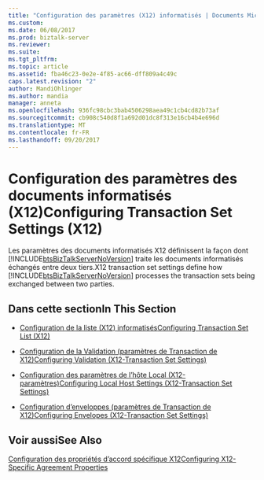 ```yaml
---
title: "Configuration des paramètres (X12) informatisés | Documents Microsoft"
ms.custom: 
ms.date: 06/08/2017
ms.prod: biztalk-server
ms.reviewer: 
ms.suite: 
ms.tgt_pltfrm: 
ms.topic: article
ms.assetid: fba46c23-0e2e-4f85-ac66-dff809a4c49c
caps.latest.revision: "2"
author: MandiOhlinger
ms.author: mandia
manager: anneta
ms.openlocfilehash: 936fc98cbc3bab4506298aea49c1cb4cd82b73af
ms.sourcegitcommit: cb908c540d8f1a692d01dc8f313e16cb4b4e696d
ms.translationtype: MT
ms.contentlocale: fr-FR
ms.lasthandoff: 09/20/2017
---
```

# <a name="configuring-transaction-set-settings-x12"></a><span data-ttu-id="635a6-102">Configuration des paramètres des documents informatisés (X12)</span><span class="sxs-lookup"><span data-stu-id="635a6-102">Configuring Transaction Set Settings (X12)</span></span>
<span data-ttu-id="635a6-103">Les paramètres des documents informatisés X12 définissent la façon dont [!INCLUDE[btsBizTalkServerNoVersion](../includes/btsbiztalkservernoversion-md.md)] traite les documents informatisés échangés entre deux tiers.</span><span class="sxs-lookup"><span data-stu-id="635a6-103">X12 transaction set settings define how [!INCLUDE[btsBizTalkServerNoVersion](../includes/btsbiztalkservernoversion-md.md)] processes the transaction sets being exchanged between two parties.</span></span>  
  
## <a name="in-this-section"></a><span data-ttu-id="635a6-104">Dans cette section</span><span class="sxs-lookup"><span data-stu-id="635a6-104">In This Section</span></span>  
  
-   [<span data-ttu-id="635a6-105">Configuration de la liste (X12) informatisés</span><span class="sxs-lookup"><span data-stu-id="635a6-105">Configuring Transaction Set List (X12)</span></span>](../core/configuring-transaction-set-list-x12.md)  
  
-   [<span data-ttu-id="635a6-106">Configuration de la Validation (paramètres de Transaction de X12)</span><span class="sxs-lookup"><span data-stu-id="635a6-106">Configuring Validation (X12-Transaction Set Settings)</span></span>](../core/configuring-validation-x12-transaction-set-settings.md)  
  
-   [<span data-ttu-id="635a6-107">Configuration des paramètres de l’hôte Local (X12-paramètres)</span><span class="sxs-lookup"><span data-stu-id="635a6-107">Configuring Local Host Settings (X12-Transaction Set Settings)</span></span>](../core/configuring-local-host-settings-x12-transaction-set-settings.md)  
  
-   [<span data-ttu-id="635a6-108">Configuration d’enveloppes (paramètres de Transaction de X12)</span><span class="sxs-lookup"><span data-stu-id="635a6-108">Configuring Envelopes (X12-Transaction Set Settings)</span></span>](../core/configuring-envelopes-x12-transaction-set-settings.md)  
  
## <a name="see-also"></a><span data-ttu-id="635a6-109">Voir aussi</span><span class="sxs-lookup"><span data-stu-id="635a6-109">See Also</span></span>  
 [<span data-ttu-id="635a6-110">Configuration des propriétés d’accord spécifique X12</span><span class="sxs-lookup"><span data-stu-id="635a6-110">Configuring X12-Specific Agreement Properties</span></span>](../core/configuring-x12-specific-agreement-properties.md)